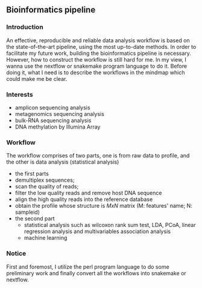 ## Bioinformatics pipeline 



### Introduction

An effective, reproducible and  reliable data analysis workflow is based on the state-of-the-art pipeline, using the most up-to-date methods. In order to  facilitate my future work, building the bioinformatics pipeline is necessary. However, how to construct the workflow is still hard for me. In my view, I wanna use the nextflow or snakemake program language to do it. Before doing it, what I need is to describe the workflows in the mindmap which could make me be clear.



### Interests

* amplicon sequencing analysis
* metagenomics sequencing analysis
* bulk-RNA sequencing analysis
* DNA methylation by Illumina Array 



### Workflow

The workflow comprises of two parts, one is from raw data to profile, and the other is data analysis (statistical analysis)  

*  the first parts
  * demultiplex sequences; 
  * scan the quality of reads; 
  * filter the low quality reads and remove host DNA sequence
  * align the high quality reads into the reference database
  * obtain the profile whose structure is $M x N$ matrix (M: features' name; N: sampleid)
* the second part
  * statistical analysis such as wilcoxon rank sum test, LDA, PCoA, linear regression analysis and multivariables association analysis
  * machine learning



### Notice

First and foremost, I utilize the perl program language to do some preliminary work and finally convert all the workflows into snakemake or nextflow.





  
